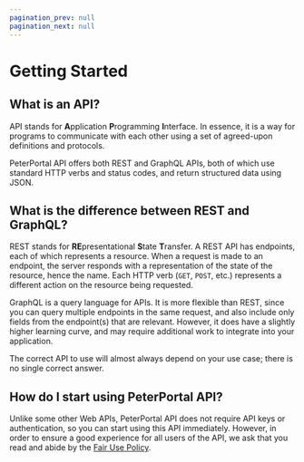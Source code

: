 ```yaml
---
pagination_prev: null
pagination_next: null
---
```


# Getting Started

## What is an API?

API stands for **A**pplication **P**rogramming **I**nterface. In essence, it is a way for programs to communicate with each other using a set of agreed-upon definitions and protocols.

PeterPortal API offers both REST and GraphQL APIs, both of which use standard HTTP verbs and status codes, and return structured data using JSON.

## What is the difference between REST and GraphQL?

REST stands for **RE**presentational **S**tate **T**ransfer. A REST API has endpoints, each of which represents a resource. When a request is made to an endpoint, the server responds with a representation of the state of the resource, hence the name. Each HTTP verb (`GET`, `POST`, etc.) represents a different action on the resource being requested.

GraphQL is a query language for APIs. It is more flexible than REST, since you can query multiple endpoints in the same request, and also include only fields from the endpoint(s) that are relevant. However, it does have a slightly higher learning curve, and may require additional work to integrate into your application.

The correct API to use will almost always depend on your use case; there is no single correct answer.

## How do I start using PeterPortal API?

Unlike some other Web APIs, PeterPortal API does not require API keys or authentication, so you can start using this API immediately. However, in order to ensure a good experience for all users of the API, we ask that you read and abide by the [Fair Use Policy](fair-use-policy).

